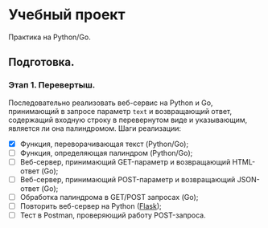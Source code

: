 # Учебный проект

Практика на Python/Go.

## Подготовка.



### Этап 1. Перевертыш.

Последовательно реализовать веб-сервис на Python и Go, принимающий в запросе параметр `text` и возвращающий ответ, содержащий входную строку в перевернутом виде и указывающим, является ли она палиндромом. Шаги реализации:

- [x] Функция, переворачивающая текст (Python/Go);
- [ ] Функция, определяющая палиндром (Python/Go);
- [ ] Веб-сервер, принимающий GET-параметр и возвращающий HTML-ответ (Go);
- [ ] Веб-сервер, принимающий POST-параметр и возвращающий JSON-ответ (Go);
- [ ] Обработка палиндрома в GET/POST запросах (Go);
- [ ] Повторить веб-сервер на Python ([Flask](https://flask.palletsprojects.com/en/stable/quickstart/#a-minimal-application));
- [ ] Тест в Postman, проверяющий работу POST-запроса.
